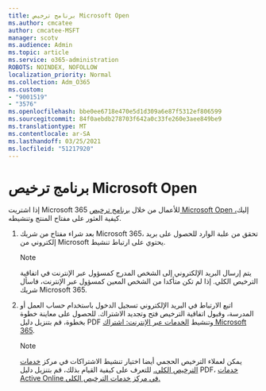 ```yaml
---
title: برنامج ترخيص Microsoft Open
ms.author: cmcatee
author: cmcatee-MSFT
manager: scotv
ms.audience: Admin
ms.topic: article
ms.service: o365-administration
ROBOTS: NOINDEX, NOFOLLOW
localization_priority: Normal
ms.collection: Adm_O365
ms.custom:
- "9001519"
- "3576"
ms.openlocfilehash: bbe0ee6718e470e5d1d309a6e87f5312ef806599
ms.sourcegitcommit: 84f0aebdb278703f642a0c33fe260e3aee849be9
ms.translationtype: MT
ms.contentlocale: ar-SA
ms.lasthandoff: 03/25/2021
ms.locfileid: "51217920"
---
```

# <a name="microsoft-open-license-program"></a>برنامج ترخيص Microsoft Open

إذا اشتريت Microsoft 365 للأعمال من خلال [برنامج ترخيص Microsoft Open ،](https://go.microsoft.com/fwlink/p/?LinkID=613298)إليك كيفية العثور على مفتاح المنتج وتنشيطه.

1. بعد شراء مفتاح من شريك Microsoft 365، تحقق من علبة الوارد للحصول على بريد إلكتروني من Microsoft يحتوي على ارتباط تنشيط.

    > [!NOTE]
    > يتم إرسال البريد الإلكتروني إلى الشخص المدرج كمسؤول عبر الإنترنت في اتفاقية الترخيص الكلي. إذا لم تكن متأكدا من الشخص المعين كمسؤول عبر الإنترنت، فاسأل شريك Microsoft 365.
1. اتبع الارتباط في البريد الإلكتروني تسجيل الدخول باستخدام حساب العمل أو المدرسة، وقبول اتفاقية الترخيص فتح وتجديد الاشتراك. للحصول على معاينة خطوة بخطوة، قم بتنزيل دليل PDF وتنشيط [الخدمات عبر الإنترنت: اشتراك Microsoft 365](https://go.microsoft.com/fwlink/p/?LinkId=618100).

    > [!NOTE]
    > يمكن لعملاء الترخيص الحجمي أيضا اختيار تنشيط الاشتراكات في مركز [خدمات الترخيص الكلي.](https://go.microsoft.com/fwlink/p/?LinkID=282016) للتعرف على كيفية القيام بذلك، قم بتنزيل دليل PDF، [خدمات Active Online في مركز خدمات الترخيص الكلي.](https://go.microsoft.com/fwlink/p/?LinkId=618096)